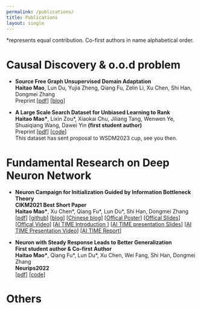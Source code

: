 ```yaml
---
permalink: /publications/
title: Publications
layout: single
---
```


*represents equal contribution. Co-first authors in name alphabetical order.
# Causal Discovery & o.o.d problem
<ul>
    <li>
      <p>
        <strong>Source Free Graph Unsupervised Domain Adaptation </strong><br>
        <strong>Haitao Mao</strong>, Lun Du, Yujia Zheng, Qiang Fu, Zelin Li, Xu Chen, Shi Han, Dongmei Zhang <br>
        Preprint [<a href="https://arxiv.org/pdf/2112.00955.pdf">pdf</a>]
        [<a href="https://huanhuqueyue.github.io/personal-page/categories/sourcefree/">blog</a>]
      </p>
    </li>
    <li>
      <p>
        <strong>A Large Scale Search Dataset for Unbiased Learning to Rank </strong><br>
        <strong>Haitao Mao*</strong>, Lixin Zou*, Xiaokai Chu, Jiliang Tang, Wenwen Ye, Shuaiqiang Wang, Dawei Yin <strong>(first student author)</strong> <br>
        Preprint [<a href="https://arxiv.org/pdf/2207.03051.pdf">pdf</a>] 
        [<a href="https://github.com/ChuXiaokai/baidu_ultr_dataset">code</a>] <br>
        This dataset has sent proposal to WSDM2023 cup, see you then.
      </p>
    </li>
</ul>

# Fundamental Research on Deep Neuron Network
<ul>
    <li>
      <p>
        <strong> Neuron Campaign for Initialization Guided by Information Bottleneck Theory </strong><br>
        <strong>CIKM2021 Best Short Paper</strong><br>
        <strong>Haitao Mao*</strong>, Xu Chen*, Qiang Fu*, Lun Du*, Shi Han, Dongmei Zhang <br>
        [<a href="https://arxiv.org/pdf/2108.06530.pdf">pdf</a>]
        [<a href="https://github.com/huanhuqueyue/CIKM-IBCI">github</a>]
        [<a href="https://huanhuqueyue.github.io/personal-page/categories/neuronCampaign/">blog</a>]
        [<a href="https://zhuanlan.zhihu.com/p/398198523">Chinese blog</a>]
        [<a href="https://github.com/huanhuqueyue/personal-page/blob/master/_files/CIKM2021/Init_poster.pdf">Offical Poster</a>]
        [<a href="https://github.com/huanhuqueyue/personal-page/blob/master/_files/CIKM2021/CIKM21_Neuron_Campaign_for_Initialization_Guided_by_Information_Bottleneck_Theory.pdf">Offical Slides</a>]
        [<a href="https://github.com/huanhuqueyue/personal-page/blob/master/_files/CIKM2021/Init_video.mp4">Offical Video</a>]
        [<a href="https://mp.weixin.qq.com/s/PEt7m_iadPGm9puO0S0nHw">AI TIME Introduction </a>]
        [<a href="https://github.com/huanhuqueyue/personal-page/blob/master/_files/CIKM2021/AITime%20CIKM21%20-%20Neuron%20Campaign.pdf">AI TIME presentation Slides</a>]
        [<a href="https://www.bilibili.com/video/BV1fL411V7FP?spm_id_from=333.1007.top_right_bar_window_history.content.click">AI TIME Presentation Video</a>]
        [<a href="https://mp.weixin.qq.com/s/V0pwLwTR-rVpe8h5NL_u3g">AI TIME Report</a>]
      </p>
    </li>
    <li>
      <p>
        <strong>Neuron with Steady Response Leads to Better Generalization</strong><br>
        <strong>First student author & Co-first Author</strong> <br>
        <strong>Haitao Mao*</strong>, Qiang Fu*, Lun Du*, Xu Chen, Wei Fang, Shi Han, Dongmei Zhang <br>
        <strong> Neurips2022</strong><br> 
        [<a href="https://arxiv.org/pdf/2111.15414.pdf">pdf</a>]
        [<a href="https://github.com/huanhuqueyue/Neuron_Steadiness_Regularization">code</a>]
      </p>
    </li>
</ul>


# Others